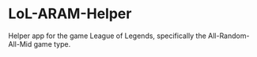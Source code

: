 LoL-ARAM-Helper
===============

Helper app for the game League of Legends, specifically the All-Random-All-Mid game type.